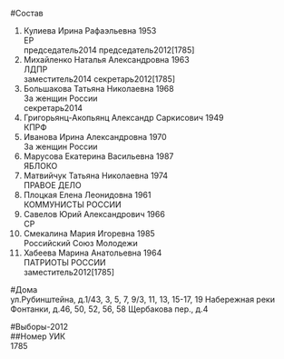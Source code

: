#Состав  
1. Кулиева Ирина Рафаэльевна 1953  
    ЕР  
    председатель2014 председатель2012[1785]  
2. Михайленко Наталья Александровна 1963  
    ЛДПР  
    заместитель2014 секретарь2012[1785]  
3. Большакова Татьяна Николаевна 1968  
    За женщин России  
    секретарь2014  
4. Григорьянц-Акопьянц Александр Саркисович 1949  
    КПРФ  
5. Иванова Ирина Александровна 1970  
    За женщин России  
6. Марусова Екатерина Васильевна 1987  
    ЯБЛОКО  
7. Матвийчук Татьяна Николаевна 1974  
    ПРАВОЕ ДЕЛО  
8. Плоцкая Елена Леонидовна 1961  
    КОММУНИСТЫ РОССИИ  
9. Савелов Юрий Александрович 1966  
    СР  
10. Смекалина Мария Игоревна 1985  
    Российский Союз Молодежи  
11. Хабеева Марина Анатольевна 1964  
    ПАТРИОТЫ РОССИИ  
    заместитель2012[1785]  

#Дома  
ул.Рубинштейна, д.1/43, 3, 5, 7, 9/3, 11, 13, 15-17, 19 Набережная реки Фонтанки, д.46, 50, 52, 56, 58 Щербакова пер., д.4  
  
#Выборы-2012  
##Номер УИК  
1785  
